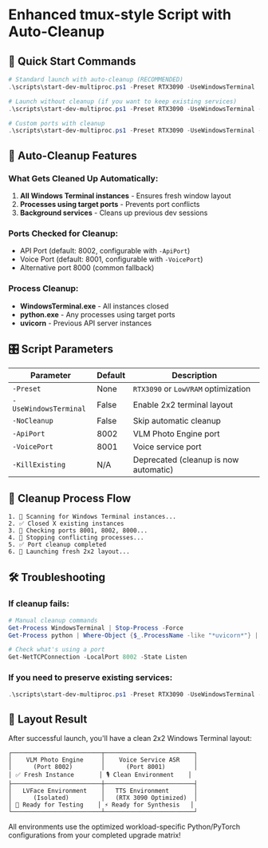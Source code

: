 # Enhanced tmux-style Script with Auto-Cleanup

## 🚀 Quick Start Commands

```powershell
# Standard launch with auto-cleanup (RECOMMENDED)
.\scripts\start-dev-multiproc.ps1 -Preset RTX3090 -UseWindowsTerminal

# Launch without cleanup (if you want to keep existing services)
.\scripts\start-dev-multiproc.ps1 -Preset RTX3090 -UseWindowsTerminal -NoCleanup

# Custom ports with cleanup
.\scripts\start-dev-multiproc.ps1 -Preset RTX3090 -UseWindowsTerminal -ApiPort 8003 -VoicePort 8004
```

## 🧹 Auto-Cleanup Features

### What Gets Cleaned Up Automatically:
1. **All Windows Terminal instances** - Ensures fresh window layout
2. **Processes using target ports** - Prevents port conflicts
3. **Background services** - Cleans up previous dev sessions

### Ports Checked for Cleanup:
- API Port (default: 8002, configurable with `-ApiPort`)
- Voice Port (default: 8001, configurable with `-VoicePort`)  
- Alternative port 8000 (common fallback)

### Process Cleanup:
- **WindowsTerminal.exe** - All instances closed
- **python.exe** - Any processes using target ports
- **uvicorn** - Previous API server instances

## 🎛️ Script Parameters

| Parameter | Default | Description |
|-----------|---------|-------------|
| `-Preset` | None | `RTX3090` or `LowVRAM` optimization |
| `-UseWindowsTerminal` | False | Enable 2x2 terminal layout |
| `-NoCleanup` | False | Skip automatic cleanup |
| `-ApiPort` | 8002 | VLM Photo Engine port |
| `-VoicePort` | 8001 | Voice service port |
| `-KillExisting` | N/A | Deprecated (cleanup is now automatic) |

## 🔄 Cleanup Process Flow

```
1. 🔄 Scanning for Windows Terminal instances...
2. ✅ Closed X existing instances  
3. 🔄 Checking ports 8001, 8002, 8000...
4. 🔴 Stopping conflicting processes...
5. ✅ Port cleanup completed
6. 🚀 Launching fresh 2x2 layout...
```

## 🛠️ Troubleshooting

### If cleanup fails:
```powershell
# Manual cleanup commands
Get-Process WindowsTerminal | Stop-Process -Force
Get-Process python | Where-Object {$_.ProcessName -like "*uvicorn*"} | Stop-Process -Force

# Check what's using a port
Get-NetTCPConnection -LocalPort 8002 -State Listen
```

### If you need to preserve existing services:
```powershell
.\scripts\start-dev-multiproc.ps1 -Preset RTX3090 -UseWindowsTerminal -NoCleanup
```

## 🎯 Layout Result

After successful launch, you'll have a clean 2x2 Windows Terminal layout:

```
┌─────────────────────────┬─────────────────────────┐
│    VLM Photo Engine     │    Voice Service ASR    │
│      (Port 8002)        │      (Port 8001)        │
│ ✅ Fresh Instance       │ 🎙️ Clean Environment    │
├─────────────────────────┼─────────────────────────┤
│   LVFace Environment    │   TTS Environment       │
│      (Isolated)         │   (RTX 3090 Optimized)  │
│ 🧠 Ready for Testing    │ ⚡ Ready for Synthesis   │
└─────────────────────────┴─────────────────────────┘
```

All environments use the optimized workload-specific Python/PyTorch configurations from your completed upgrade matrix!
